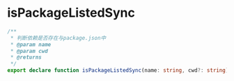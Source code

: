 # isPackageListedSync
```ts
/**
 * 判断依赖是否存在与package.json中
 * @param name
 * @param cwd
 * @returns
 */
export declare function isPackageListedSync(name: string, cwd?: string): boolean;

```
